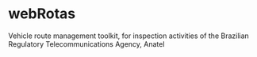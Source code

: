 # webRotas
Vehicle route management toolkit, for inspection activities of the Brazilian Regulatory Telecommunications Agency, Anatel 
